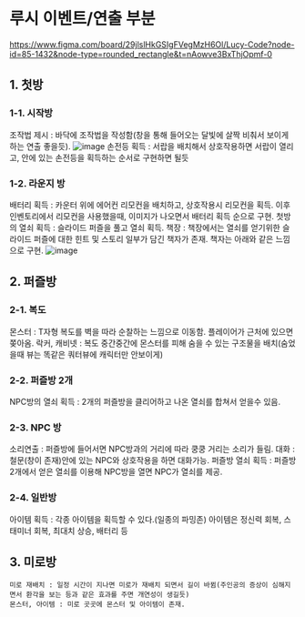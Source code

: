 # 루시 이벤트/연출 부분

https://www.figma.com/board/29jlslHkGSIgFVegMzH6Ol/Lucy-Code?node-id=85-1432&node-type=rounded_rectangle&t=nAowve3BxThjOpmf-0

## 1. 첫방
  ### 1-1. 시작방
  조작법 제시 : 바닥에 조작법을 작성함(창을 통해 들어오는 달빛에 살짝 비춰서 보이게 하는 연출 좋을듯).
    ![image](https://github.com/user-attachments/assets/041bc87e-3450-4209-a87c-22adc1525900)
  손전등 획득 : 서랍을 배치해서 상호작용하면 서랍이 열리고, 안에 있는 손전등을 획득하는 순서로 구현하면 될듯
  ### 1-2. 라운지 방
  배터리 획득 : 카운터 위에 에어컨 리모컨을 배치하고, 상호작용시 리모컨을 획득. 이후 인벤토리에서 리모컨을 사용했을때, 이미지가 나오면서 배터리 획득 순으로 구현.
  첫방의 열쇠 획득 : 슬라이드 퍼즐을 풀고 열쇠 획득. 
  책장 : 책장에서는 열쇠를 얻기위한 슬라이드 퍼즐에 대한 힌트 및 스토리 일부가 담긴 책자가 존재. 책자는 아래와 같은 느낌으로 구현.
  ![image](https://github.com/user-attachments/assets/498da678-226b-4917-b3b3-7735917f394e)

## 2. 퍼즐방
  ### 2-1. 복도
  몬스터 : T자형 복도를 벽을 따라 순찰하는 느낌으로 이동함. 플레이어가 근처에 있으면 쫒아옴.
  락커, 캐비넷 : 복도 중간중간에 몬스터를 피해 숨을 수 있는 구조물을 배치(숨었을때 뷰는 똑같은 쿼터뷰에 캐릭터만 안보이게)
  ### 2-2. 퍼즐방 2개
  NPC방의 열쇠 획득 : 2개의 퍼즐방을 클리어하고 나온 열쇠를 합쳐서 얻을수 있음.
  ### 2-3. NPC 방
  소리연출 : 퍼즐방에 들어서면 NPC방과의 거리에 따라 쿵쿵 거리는 소리가 들림.
  대화 : 철문(창이 존재)안에 있는 NPC와 상호작용을 하면 대화가능.
  퍼즐방 열쇠 획득 : 퍼즐방 2개에서 얻은 열쇠를 이용해 NPC방을 열면 NPC가 열쇠를 제공.
  ### 2-4. 일반방
  아이템 획득 : 각종 아이템을 획득할 수 있다.(일종의 파밍존) 아이템은 정신력 회복, 스태미너 회복, 최대치 상승, 배터리 등
    
  ## 3. 미로방
    미로 재배치 : 일정 시간이 지나면 미로가 재배치 되면서 길이 바뀜(주인공의 증상이 심해지면서 환각을 보는 등과 같은 효과를 주면 개연성이 생길듯)
    몬스터, 아이템 : 미로 곳곳에 몬스터 및 아이템이 존재.

